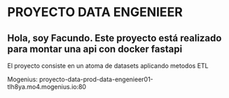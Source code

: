# PROYECTO DATA ENGENIEER

## Hola, soy Facundo. Este proyecto está realizado para montar una api con docker fastapi


El proyecto consiste en un atoma de datasets aplicando metodos ETL

Mogenius: proyecto-data-prod-data-engenieer01-tlh8ya.mo4.mogenius.io:80
